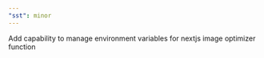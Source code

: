 ```yaml
---
"sst": minor
---
```


Add capability to manage environment variables for nextjs image optimizer function
